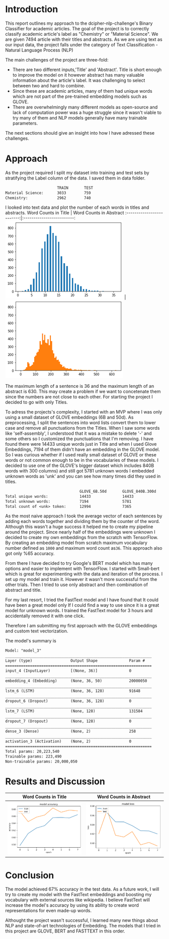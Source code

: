 # Introduction
This report outlines my approach to the dcipher-nlp-challenge's Binary Classifier for academic articles. The goal of the project is to correctly classify academic article's label as
"Chemistry" or "Material Science". We are given 7494 article with their titles and abstracts. As we are using text as our input data, the project falls under the category of Text Classification - Natural Language Process (NLP) 

The main challenges of the project are three-fold:
 * There are two different inputs,'Title' and 'Abstract'. Title is short enough to improve the model on it however abstract has many valuable information about the article's label. It was challenging to select between two and hard to combine.
 * Since these are academic articles, many of them had unique words which are not part of the pre-trained embedding models such as GLOVE.
 * There are overwhelmingly many different models as open-source and lack of computation power was a huge struggle since it wasn't viable to try many of them and NLP models generally have many trainable parameters.

The next sections should give an insight into how I have adressed these challenges.

# Approach

As the project required I split my dataset into training and test sets by stratifying the Label column of the data. I saved them in data folder.

```              
                       TRAIN       TEST
Material Science:      3033        759
Chemistry:             2962        740
```
I looked into text data and plot the number of each words in titles and abstracts.
Word Counts in Title          |  Word Counts in Abstract
:-------------------------:|:-------------------------:
![Title Word Counts:](media/title_word_counts.png)  |  ![Abstract Word Counts:](media/abstract_word_counts.png)

The maximum length of a sentence is 36 and the maximum length of an abstract is 630. This may create a problem if we want to concetenate them since the numbers are not close to each other. For starting the project I decided to go with only Titles.

To adress the projects's complexity, I started with an MVP where I was only using a small dataset of GLOVE embeddings (6B and 50d). As preprocessing, I split the sentences into word lists convert them to lower case and remove all punctuations from the Titles. When I saw some words like 'self-assembly', I understood that it was a mistake to delete '-' and some others so I customized the punctuations that I'm removing. I have found there were 14433 unique words just in Title and when I used Glove Embeddings, 7194 of them didn't have an embedding in the GLOVE model. So I was curious whether if I used really small dataset of GLOVE or these words or not common enough to be in the vocabularies of these models. I decided to use one of the GLOVE's bigger dataset which includes 840B words with 300 columns) and still got 5781 unknown words I embedded unknown words as 'unk' and you can see how many times did they used in titles. 

```   
                                 GLOVE_6B.50d       GLOVE_840B.300d
Total unique words:              14433              14433      
Total unknown words:             7194               5781
Total count of <unk> token:      12994              7365
```

As the most naive approach I took the average vector of each sentences by adding each words together and dividing them by the counter of the word. Although this wasn't a huge success it helped me to create my pipeline around the project. Since nearly half of the embeddings were unknown I decided to create my own embeddings from the scratch with TensorFlow. By creating an embedding model from scratch maximum vocabulary number defined as `1000`  and maximum word count as`36`. This approach also got only %65 accuracy.

From there I have decided to try Google's BERT model which has many options and easier to implement with TensorFlow. I started with Small-bert which is great for experimenting with the data and iteration of the process. I set up my model and train it. However it wasn't more successful from the other trials. Then I tried to use only abstract and then combination of abstract and title.

For my last resort, I tried the FastText model and I have found that It could have been a great model only If I could find a way to use since it is a great model for unknown words. I trained the FastText model for 3 hours and accidentally removed it with one click.

Therefore I am submitting my first approach with the GLOVE embeddings and custom text vectorization.

The model's summary is
```   
Model: "model_3"
_________________________________________________________________
Layer (type)                 Output Shape              Param #   
=================================================================
input_4 (InputLayer)         [(None, 36)]              0         
_________________________________________________________________
embedding_4 (Embedding)      (None, 36, 50)            20000050  
_________________________________________________________________
lstm_6 (LSTM)                (None, 36, 128)           91648     
_________________________________________________________________
dropout_6 (Dropout)          (None, 36, 128)           0         
_________________________________________________________________
lstm_7 (LSTM)                (None, 128)               131584    
_________________________________________________________________
dropout_7 (Dropout)          (None, 128)               0         
_________________________________________________________________
dense_3 (Dense)              (None, 2)                 258       
_________________________________________________________________
activation_3 (Activation)    (None, 2)                 0         
=================================================================
Total params: 20,223,540
Trainable params: 223,490
Non-trainable params: 20,000,050
```


# Results and Discussion

Word Counts in Title          |  Word Counts in Abstract
:-------------------------:|:-------------------------:
![Title Word Counts:](media/accuracy_plot.png)  |  ![Abstract Word Counts:](media/loss_plot.png)

# Conclusion

The model achieved 67% accuracy in the test data.
As a future work, I will try to create my model with the FastText embeddings and boosting my vocabulary with external sources like wikipedia. I believe FastText will increase the model's accuracy by using its ability to create word representations for even made-up words.

Althought the project wasn't successful, I learned many new things about NLP and state-of-art technologies of Embedding. The models that I tried in this project are GLOVE, BERT and FASTTEXT in this order.
